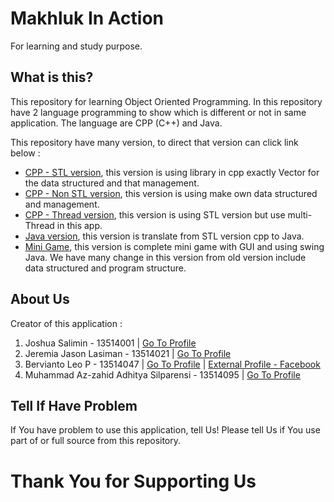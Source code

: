 # Makhluk In Action
For learning and study purpose.

## What is this?
This repository for learning Object Oriented Programming. In this repository have 2 language programming to show which is different or not in same application. The language are CPP (C++) and Java.

This repository have many version, to direct that version can click link below :

* [CPP - STL version](source/c++/stl-version), this version is using library in cpp exactly Vector for the data structured and that management.
* [CPP - Non STL version](source/c++/default-version), this version is using make own data structured and management.
* [CPP - Thread version](source/c++/thread-version), this version is using STL version but use multi-Thread in this app.
* [Java version](source/java), this version is translate from STL version cpp to Java.
* [Mini Game](final-GUI), this version is complete mini game with GUI and using swing Java. We have many change in this version from old version include data structured and program structure.
 
## About Us
Creator of this application :

1. Joshua Salimin - 13514001 | [Go To Profile](http://github.com/JoshuaSalimin) 
2. Jeremia Jason Lasiman - 13514021 | [Go To Profile](http://github.com/JeremiaJ)
3. Bervianto Leo P - 13514047 | [Go To Profile](http://github.com/berviantoleo) | [External Profile - Facebook](https://www.facebook.com/profile.php?id=100000330768325)
4. Muhammad Az-zahid Adhitya Silparensi - 13514095 | [Go To Profile](http://github.com/Azzahid)
 
## Tell If Have Problem
If You have problem to use this application, tell Us! Please tell Us if You use part of or full source from this repository.

# Thank You for Supporting Us 
